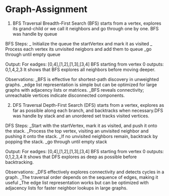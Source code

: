 # Graph-Assignment

1. BFS Traversal
Breadth-First Search (BFS) starts from a vertex, explores its grand-child or we call it neighbors and go through one by one. BFS was handle by queue

BFS Steps:
_ Initialize the queue the startVertex and mark it as visited
_ Process each vertex its unvisited neigbors and add them to queue
_go through until empty queue

Output:
For eadges:
[0,4],[1,2],[1,3],[3,4]
BFS starting from vertex 0 outputs: 0,1,4,2,3
It shows that BFS explores all neighbors before moving deeper.

Observations:
_BFS is effective for shortest-path discovery in unweighted graphs.
_edge list representation is simple but can be optimized for large graphs with adjacency lists or matrices.
_BFS reveals connectivity; unreachable vertices indicate disconnected components.


2. DFS Traversal
Depth-First Search (DFS) starts from a vertex, explores as far as possible along each branch, and backtracks when necessary.DFS was handle by stack and an unordered set tracks visited vertices.

DFS Steps:
_Start with the startVertex, mark it as visited, and push it onto the stack.
_Process the top vertex, visiting an unvisited neighbor and pushing it onto the stack.
_If no unvisited neighbors remain, backtrack by popping the stack.
_go through until empty stack

Output:
For eadges:
[0,4],[1,2],[1,3],[3,4]
BFS starting from vertex 0 outputs: 0,1,2,3,4
It shows that DFS explores as deep as possible before backtracking.

Observations:
_DFS effectively explores connectivity and detects cycles in a graph.
_The traversal order depends on the sequence of edges, making it useful
_The edge list representation works but can be optimized with adjacency lists for faster neighbor lookups in large graphs.
